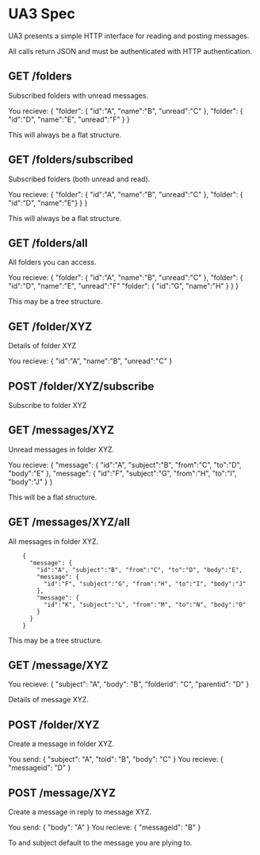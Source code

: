 UA3 Spec
========

UA3 presents a simple HTTP interface for reading and posting messages.

All calls return JSON and must be authenticated with HTTP authentication.

## GET /folders

Subscribed folders with unread messages.

You recieve:
        { "folder": { "id":"A", "name":"B", "unread":"C" }, "folder": { "id":"D", "name":"E", "unread":"F" } }

This will always be a flat structure.

## GET /folders/subscribed
Subscribed folders (both unread and read).

You recieve:
        { "folder": { "id":"A", "name":"B", "unread":"C" }, "folder": { "id":"D", "name":"E"} } }

This will always be a flat structure.

## GET /folders/all

All folders you can access.

You recieve:
        {
          "folder": {
            "id":"A", "name":"B", "unread":"C"
          },
          "folder": {
            "id":"D", "name":"E", "unread":"F"
            "folder": {
              "id":"G", "name":"H"
            }
          }
        }

This may be a tree structure.

## GET /folder/XYZ
Details of folder XYZ

You recieve:
        { "id":"A", "name":"B", "unread":"C" }

## POST /folder/XYZ/subscribe
Subscribe to folder XYZ

## GET /messages/XYZ
Unread messages in folder XYZ.

You recieve:
        {
          "message": { "id":"A", "subject":"B", "from":"C", "to":"D", "body":"E" },
          "message": { "id":"F", "subject":"G", "from":"H", "to":"I", "body":"J" }
        }

This will be a flat structure.

## GET /messages/XYZ/all

All messages in folder XYZ.

        {
          "message": {
            "id":"A", "subject":"B", "from":"C", "to":"D", "body":"E",
            "message": {
              "id":"F", "subject":"G", "from":"H", "to":"I", "body":"J"
            },
            "message": {
              "id":"K", "subject":"L", "from":"M", "to":"N", "body":"O"
            }
          }
        }

This may be a tree structure.

## GET /message/XYZ
You recieve:
        { "subject": "A", "body": "B", "folderid": "C", "parentid": "D" }

Details of message XYZ.

## POST /folder/XYZ

Create a message in folder XYZ.

You send:
        { "subject": "A", "toid": "B", "body": "C" }
You recieve:
        { "messageid": "D" }

## POST /message/XYZ

Create a message in reply to message XYZ. 

You send:
        { "body": "A" }
You recieve:
        { "messageid": "B" }

To and subject default to the message you are plying to.